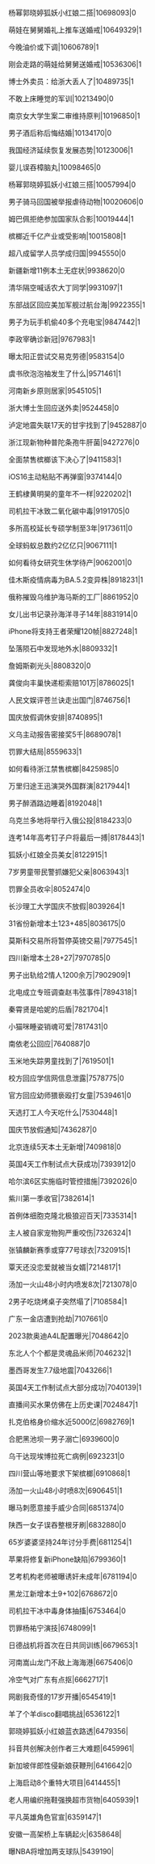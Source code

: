 杨幂郭晓婷狐妖小红娘二搭|10698093|0

萌娃在舅舅婚礼上推车送婚戒|10649329|1

今晚油价或下调|10606789|1

刚会走路的萌娃给舅舅送婚戒|10536306|1

博士外卖员：给浙大丢人了|10489735|1

不敢上床睡觉的军训|10213490|0

南京女大学生案二审维持原判|10196850|1

男子酒后称后悔结婚|10134170|0

我国经济延续恢复发展态势|10123006|1

婴儿误吞樟脑丸|10098465|0

杨幂郭晓婷狐妖小红娘三搭|10057994|0

男子骑马回国被举报虐待动物|10020606|0

姆巴佩拒绝参加国家队合影|10019444|1

槟榔近千亿产业或受影响|10015808|1

超八成留学人员学成归国|9945550|0

新疆新增11例本土无症状|9938620|0

清华隔空喊话农大丁同学|9931097|1

东部战区回应美加军舰过航台海|9922355|1

男子为玩手机偷40多个充电宝|9847442|1

李政宰确诊新冠|9767983|1

曝太阳正尝试交易克劳德|9583154|0

虞书欣泡泡袖发生了什么|9571461|1

河南新乡原则居家|9545105|1

浙大博士生回应送外卖|9524458|0

泸定地震失联17天的甘宇找到了|9452887|0

浙江现新物种普陀条孢牛肝菌|9427276|0

全面禁售槟榔该下决心了|9411583|1

iOS16主动粘贴不再弹窗|9374144|0

王鹤棣黄明昊的童年不一样|9220202|1

司机拉干冰致二氧化碳中毒|9191705|0

多所高校延长专硕学制至3年|9173611|0

全球蚂蚁总数约2亿亿只|9067111|1

如何看待女研究生休学待产|9062001|0

佳木斯疫情病毒为BA.5.2变异株|8918231|1

俄称摧毁乌维护海马斯的工厂|8861952|0

女儿出书记录孙海洋寻子14年|8831914|0

iPhone将支持王者荣耀120帧|8827248|1

坠落陨石中发现地外水|8809332|1

詹姆斯剃光头|8808320|0

龚俊向丰巢快递柜索赔101万|8786025|1

人民文娱评苍兰诀走出国门|8746756|1

国庆放假调休安排|8740895|1

义乌主动报告密接奖5千|8689078|1

罚罪大结局|8559633|1

如何看待浙江禁售槟榔|8425985|0

万里归途王迅演哭外国群演|8217944|1

男子醉酒路边睡着|8192048|1

乌克兰多地将举行入俄公投|8184233|0

连考14年高考钉子户将最后一搏|8178443|1

狐妖小红娘全员美女|8122915|1

7岁男童带民警抓嫌犯父亲|8063943|1

罚罪全员收伞|8052474|0

长沙理工大学国庆不放假|8039264|1

31省份新增本土123+485|8036175|0

莫斯科交易所将暂停英镑交易|7977545|1

四川新增本土28+27|7970785|0

男子出轨给2情人1200余万|7902909|1

北电成立专班调查赵韦弦事件|7894318|1

秦霄贤是哈妮的后盾|7821704|1

小猫咪睡姿销魂可爱|7817431|0

南依老公回应|7640887|0

玉米地失踪男童找到了|7619501|1

校方回应学信网信息泄露|7578775|0

官方回应幼师猥亵殴打女童|7539461|0

天选打工人今天吃什么|7530448|1

国庆节放假通知|7436287|0

北京连续5天本土无新增|7409818|0

英国4天工作制试点大获成功|7393912|0

哈尔滨6区实施临时管控措施|7392026|0

紫川第一季收官|7382614|1

首例体细胞克隆北极狼迎百天|7335314|1

主人被自家宠物狗严重咬伤|7326324|1

张镇麟新赛季或穿77号球衣|7320915|1

覃天还没恋爱就被当女婿|7214817|1

汤加一火山48小时内喷发8次|7213078|0

2男子吃烧烤桌子突然塌了|7108584|1

广东一金店遭到抢劫|7107661|0

2023款奥迪A4L配置曝光|7048642|0

东北人个个都是灵魂品米师|7046232|1

墨西哥发生7.7级地震|7043266|1

英国4天工作制试点大部分成功|7040139|1

直播间买水果仿佛在上历史课|7024847|1

扎克伯格身价缩水近5000亿|6982769|1

合肥黑池坝一男子溺亡|6939600|0

乌干达现埃博拉死亡病例|6923231|0

四川营山等地要求下架槟榔|6910868|1

汤加一火山48小时喷8次|6906451|1

曝马刺愿意接手威少合同|6851374|0

陕西一女子误吞整根牙刷|6832880|0

65岁婆婆坚持24年讨分手费|6811254|1

苹果将修复新iPhone缺陷|6799360|1

艺考机构老师被曝诱奸未成年|6781194|0

黑龙江新增本土9+102|6768672|0

司机拉干冰中毒身体抽搐|6753464|0

罚罪杨祐宁演技|6748099|1

日德战机将首次在日共同训练|6679653|1

河南嵩山龙门不敌上海海港|6675406|0

冷空气对广东有点抠|6662717|1

网剧我奇怪的17岁开播|6545419|1

羊了个羊disco翻唱挑战|6536122|1

郭晓婷狐妖小红娘蓝衣路透|6479356|

抖音共创解决创作者三大难题|6459961|

新加坡伴郎性侵新娘获鞭刑|6416642|0

上海启动8个重特大项目|6414455|1

老人用编织拖鞋强换超市货物|6405939|1

平凡英雄角色官宣|6359147|1

安徽一高架桥上车辆起火|6358648|

曝NBA将增加两支球队|5439190|

